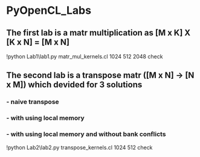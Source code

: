 # PyOpenCL_Labs

## The first lab is a matr multiplication as [M x K] X [K x N] = [M x N]

!python Lab1\lab1.py matr_mul_kernels.cl 1024 512 2048 check

## The second lab is a transpose matr ([M x N] -> [N x M]) which devided for 3 solutions

### - naive transpose
### - with using local memory
### - with using local memory and without bank conflicts

!python Lab2\lab2.py transpose_kernels.cl 1024 512 check
